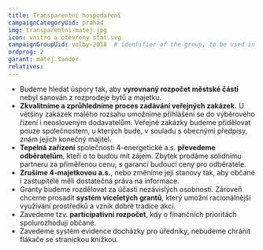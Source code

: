 ```yaml
---
title: Transparentní hospodaření
campaignCategoryUid: praha4
img: transparentni-matej.jpg
icon: vnitro a otevreny stat.svg
campaignGroupUid: volby-2018  # identifier of the group, to be used in program point
ordprog: 2
garant: matej.sandor
relatives:
---
```


* Budeme hledat úspory tak, aby **vyrovnaný rozpočet městské části** nebyl sanován z rozprodeje bytů a majetku. 
* **Zkvalitníme a zprůhledníme proces zadávání veřejných zakázek.** U většiny zakázek malého rozsahu umožníme přihlášení se do výběrového řízení i neosloveným dodavatelům. Veřejné zakázky budeme přidělovat pouze společnostem, u kterých bude, v souladu s obecnými předpisy, znám jejich konečný majitel. 
* **Tepelná zařízení** společnosti 4-energetické a.s. **převedeme odběratelům**, kteří o to budou mít zájem. Zbytek prodáme solidnímu partneru za přiměřenou cenu, s garancí budoucí ceny pro odběratele.  
* **Zrušíme 4-majetkovou a.s.**, nebo změníme její stanovy tak, aby občané i zastupitelé měli dostatečná práva na informace.
* Granty budeme rozdělovat za účasti nezávislých osobností. Zároveň chceme prosadit **systém víceletých grantů**, který umožní racionálnější využívání prostředků a vznik dobré tradice akcí.
* Zavedeme tzv. **participativní rozpočet**, kdy o finančních prioritách spolurozhodují občané.
* Zavedeme systém evidence docházky pro úředníky, nebudeme chránit flákače se stranickou knížkou.

